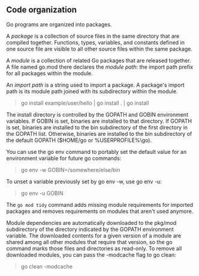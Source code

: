 ## Code organization

Go programs are organized into packages. 

A *package* is a collection of source files in the same directory that are compiled together. Functions, types, variables, and constants defined in one source file are visible to all other source files within the same package.

A *module* is a collection of related Go packages that are released together. A file named go.mod there declares the *module path*: the import path prefix for all packages within the module.

An *import path* is a string used to import a package. A package's import path is its module path joined with its subdirectory within the module. 


> go install example/user/hello  | go install . | go install

The install directory is controlled by the GOPATH and GOBIN environment variables. If GOBIN is set, binaries are installed to that directory. If GOPATH is set, binaries are installed to the bin subdirectory of the first directory in the GOPATH list. Otherwise, binaries are installed to the bin subdirectory of the default GOPATH ($HOME/go or %USERPROFILE%\go).


You can use the go env command to portably set the default value for an environment variable for future go commands:
> go env -w GOBIN=/somewhere/else/bin

To unset a variable previously set by go env -w, use go env -u:
> go env -u GOBIN


The `go mod tidy` command adds missing module requirements for imported packages and removes requirements on modules that aren't used anymore.


Module dependencies are automatically downloaded to the pkg/mod subdirectory of the directory indicated by the GOPATH environment variable. The downloaded contents for a given version of a module are shared among all other modules that require that version, so the go command marks those files and directories as read-only. To remove all downloaded modules, you can pass the -modcache flag to go clean:

> go clean -modcache
